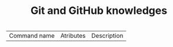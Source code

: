 
<h1 align = "center"> Git and GitHub knowledges<h1>

<table> 
    <tr>
        <td> Command name </td>
        <td> Atributes </td>
        <td> Description </td>
    </tr>

</table>
